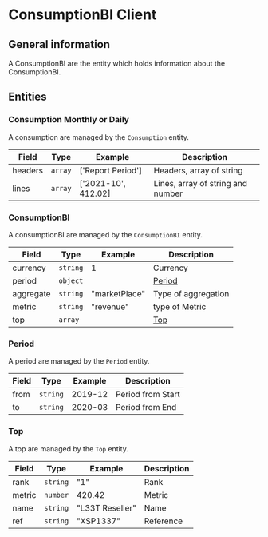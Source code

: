 # ConsumptionBI Client

## General information

A ConsumptionBI are the entity which holds information about the ConsumptionBI.

## Entities

### Consumption Monthly or Daily

A consumption are managed by the `Consumption` entity.

| Field    | Type        | Example             | Description                       |
|----------|-------------|---------------------|-----------------------------------|
| headers  | ```array``` | ['Report Period']   | Headers, array of string          |
| lines    | ```array``` | ['2021-10', 412.02] | Lines, array of string and number |

### ConsumptionBI

A consumptionBI are managed by the `ConsumptionBI` entity.

| Field     | Type         | Example       | Description         |
|-----------|--------------|---------------|---------------------|
| currency  | ```string``` | 1             | Currency            |
| period    | ```object``` |               | [Period](#Period)   |
| aggregate | ```string``` | "marketPlace" | Type of aggregation |
| metric    | ```string``` | "revenue"     | type of Metric      |
| top       | ```array```  |               | [Top](#Top)         |

### Period

A period are managed by the `Period` entity.

| Field | Type         | Example | Description       |
|-------|--------------|---------|-------------------|
| from  | ```string``` | 2019-12 | Period from Start |
| to    | ```string``` | 2020-03 | Period from End   |

### Top

A top are managed by the `Top` entity.

| Field  | Type         | Example         | Description |
|--------|--------------|-----------------|-------------|
| rank   | ```string``` | "1"             | Rank        |
| metric | ```number``` | 420.42          | Metric      |
| name   | ```string``` | "L33T Reseller" | Name        |
| ref    | ```string``` | "XSP1337"       | Reference   |